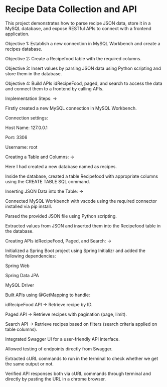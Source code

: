 # Recipe Data Collection and API

This project demonstrates how to parse recipe JSON data, store it in a MySQL database, and expose RESTful APIs to connect with a frontend application.

Objective 1: Establish a new connection in MySQL Workbench and create a recipes database.

Objective 2: Create a Recipefood table with the required columns.

Objective 3: Insert values by parsing JSON data using Python scripting and store them in the database.

Objective 4: Build APIs idRecipeFood, paged, and search to access the data and connect them to a frontend by calling APIs.

Implementation Steps: ->

Firstly created a new MySQL connection in MySQL Workbench.

Connection settings:

Host Name: 127.0.0.1

Port: 3306

Username: root

Creating a Table and Columns: ->

Here I had created a new database named as recipes.

Inside the database, created a table Recipefood with appropriate columns using the CREATE TABLE SQL command.

Inserting JSON Data into the Table: ->

Connected MySQL Workbench with vscode using the required connector installed via pip install.

Parsed the provided JSON file using Python scripting.

Extracted values from JSON and inserted them into the Recipefood table in the database.

Creating APIs idRecipeFood, Paged, and Search: ->

Initialized a Spring Boot project using Spring Initializr and added the following dependencies:

Spring Web

Spring Data JPA

MySQL Driver

Built APIs using @GetMapping to handle:

idRecipeFood API → Retrieve recipe by ID.

Paged API → Retrieve recipes with pagination (page, limit).

Search API → Retrieve recipes based on filters (search criteria applied on table columns).

Integrated Swagger UI for a user-friendly API interface.

Allowed testing of endpoints directly from Swagger.

Extracted cURL commands to run in the terminal to check whether we get the same output or not.

Verified API responses both via cURL commands through terminal and directly by pasting the URL in a chrome browser.






